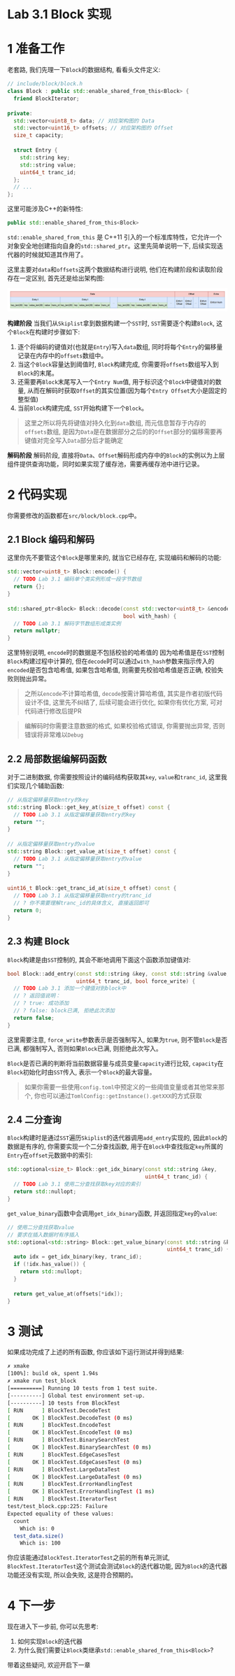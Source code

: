 # Lab 3.1 Block 实现
# 1 准备工作
老套路, 我们先理一下`Block`的数据结构, 看看头文件定义:
```cpp
// include/block/block.h
class Block : public std::enable_shared_from_this<Block> {
  friend BlockIterator;

private:
  std::vector<uint8_t> data; // 对应架构图的 Data
  std::vector<uint16_t> offsets; // 对应架构图的 Offset
  size_t capacity;

  struct Entry {
    std::string key;
    std::string value;
    uint64_t tranc_id;
  };
  // ...
};
```

这里可能涉及C++的新特性:
```cpp
public std::enable_shared_from_this<Block>
```
`std::enable_shared_from_this` 是 C++11 引入的一个标准库特性，它允许一个对象安全地创建指向自身的`std::shared_ptr`。这里先简单说明一下, 后续实现迭代器的时候就知道其作用了。

这里主要对`data`和`offsets`这两个数据结构进行说明, 他们在构建阶段和读取阶段存在一定区别, 首先还是给出架构图:

![Block](../images/lab3/Block.png)

**构建阶段**
当我们从`Skiplist`拿到数据构建一个`SST`时, `SST`需要逐个构建`Block`, 这个`Block`在构建时步骤如下:
1. 逐个将编码的键值对(也就是`Entry`)写入`data`数组, 同时将每个`Entry`的偏移量记录在内存中的`offsets`数组中。
2. 当这个`Block`容量达到阈值时, `Block`构建完成, 你需要将`offsets`数组写入到`Block`的末尾。
3. 还需要再`Block`末尾写入一个`Entry Num`值, 用于标识这个`Block`中键值对的数量, 从而在解码时获取`Offset`的其实位置(因为每个`Entry Offset`大小是固定的整型值)
4. 当前`Block`构建完成, `SST`开始构建下一个`Block`。

> 这里之所以将先将键值对持久化到`data`数组, 而元信息暂存于内存的`offsets`数组, 是因为`Data`是在数据部分之后的的`Offset`部分的偏移需要再键值对完全写入`Data`部分后才能确定

**解码阶段**
解码阶段, 直接将`Data`、`Offset`解码形成内存中的`Block`的实例以为上层组件提供查询功能，同时如果实现了缓存池，需要再缓存池中进行记录。

# 2 代码实现
你需要修改的函数都在`src/block/block.cpp`中。

## 2.1 Block 编码和解码
这里你先不要管这个`Block`是哪里来的, 就当它已经存在, 实现编码和解码的功能:
```cpp
std::vector<uint8_t> Block::encode() {
  // TODO Lab 3.1 编码单个类实例形成一段字节数组
  return {};
}

std::shared_ptr<Block> Block::decode(const std::vector<uint8_t> &encoded,
                                     bool with_hash) {
  // TODO Lab 3.1 解码字节数组形成类实例
  return nullptr;
}
```
这里特别说明, `encode`时的数据是不包括校验的哈希值的 因为哈希值是在`SST`控制`Block`构建过程中计算的, 但在`decode`时可以通过`with_hash`参数来指示传入的`encoded`是否包含哈希值, 如果包含哈希值, 则需要先校验哈希值是否正确, 校验失败则抛出异常。

> 之所以`encode`不计算哈希值, `decode`按需计算哈希值, 其实是作者初版代码设计不佳, 这里先不纠结了, 后续可能会进行优化, 如果你有优化方案, 可对代码进行修改后提PR

> 编解码时你需要注意数据的格式, 如果校验格式错误, 你需要抛出异常, 否则错误将非常难以`Debug`

## 2.2 局部数据编解码函数
对于二进制数据, 你需要按照设计的编码结构获取其`key`, `value`和`tranc_id`, 这里我们实现几个辅助函数:
```cpp
// 从指定偏移量获取entry的key
std::string Block::get_key_at(size_t offset) const {
  // TODO Lab 3.1 从指定偏移量获取entry的key
  return "";
}

// 从指定偏移量获取entry的value
std::string Block::get_value_at(size_t offset) const {
  // TODO Lab 3.1 从指定偏移量获取entry的value
  return "";
}

uint16_t Block::get_tranc_id_at(size_t offset) const {
  // TODO Lab 3.1 从指定偏移量获取entry的tranc_id
  // ? 你不需要理解tranc_id的具体含义, 直接返回即可
  return 0;
}
```

## 2.3 构建 Block
`Block`构建是由`SST`控制的, 其会不断地调用下面这个函数添加键值对:
```cpp
bool Block::add_entry(const std::string &key, const std::string &value,
                      uint64_t tranc_id, bool force_write) {
  // TODO Lab 3.1 添加一个键值对到block中
  // ? 返回值说明：
  // ? true: 成功添加
  // ? false: block已满, 拒绝此次添加
  return false;
}
```
这里需要注意, `force_write`参数表示是否强制写入, 如果为`true`, 则不管`Block`是否已满, 都强制写入, 否则如果`Block`已满, 则拒绝此次写入。

`Block`是否已满的判断将当前数据容量与成员变量`capacity`进行比较, `capacity`在`Block`初始化时由`SST`传入, 表示一个`Block`的最大容量。

> 如果你需要一些使用`config.toml`中预定义的一些阈值变量或者其他常来那个, 你也可以通过`TomlConfig::getInstance().getXXX`的方式获取

## 2.4 二分查询
`Block`构建时是通过`SST`遍历`Skiplist`的迭代器调用`add_entry`实现的, 因此`Block`的数据是有序的, 你需要实现一个二分查找函数, 用于在`Block`中查找指定`key`所属的`Entry`在`offset`元数据中的索引:
```cpp
std::optional<size_t> Block::get_idx_binary(const std::string &key,
                                            uint64_t tranc_id) {
  // TODO Lab 3.1 使用二分查找获取key对应的索引
  return std::nullopt;
}
```

`get_value_binary`函数中会调用`get_idx_binary`函数, 并返回指定`key`的`value`:
```cpp
// 使用二分查找获取value
// 要求在插入数据时有序插入
std::optional<std::string> Block::get_value_binary(const std::string &key,
                                                   uint64_t tranc_id) {
  auto idx = get_idx_binary(key, tranc_id);
  if (!idx.has_value()) {
    return std::nullopt;
  }

  return get_value_at(offsets[*idx]);
}
```

# 3 测试
如果成功完成了上述的所有函数, 你应该如下运行测试并得到结果:
```bash
✗ xmake
[100%]: build ok, spent 1.94s
✗ xmake run test_block
[==========] Running 10 tests from 1 test suite.
[----------] Global test environment set-up.
[----------] 10 tests from BlockTest
[ RUN      ] BlockTest.DecodeTest
[       OK ] BlockTest.DecodeTest (0 ms)
[ RUN      ] BlockTest.EncodeTest
[       OK ] BlockTest.EncodeTest (0 ms)
[ RUN      ] BlockTest.BinarySearchTest
[       OK ] BlockTest.BinarySearchTest (0 ms)
[ RUN      ] BlockTest.EdgeCasesTest
[       OK ] BlockTest.EdgeCasesTest (0 ms)
[ RUN      ] BlockTest.LargeDataTest
[       OK ] BlockTest.LargeDataTest (0 ms)
[ RUN      ] BlockTest.ErrorHandlingTest
[       OK ] BlockTest.ErrorHandlingTest (1 ms)
[ RUN      ] BlockTest.IteratorTest
test/test_block.cpp:225: Failure
Expected equality of these values:
  count
    Which is: 0
  test_data.size()
    Which is: 100
```
你应该能通过`BlockTest.IteratorTest`之前的所有单元测试, `BlockTest.IteratorTest`这个测试会测试`Block`的迭代器功能, 因为`Block`的迭代器功能还没有实现, 所以会失败, 这是符合预期的。

# 4 下一步
现在进入下一步前, 你可以先思考:
1. 如何实现`Block`的迭代器
2. 为什么我们需要让`Block`类继承`std::enable_shared_from_this<Block>`?

带着这些疑问, 欢迎开启下一章 

